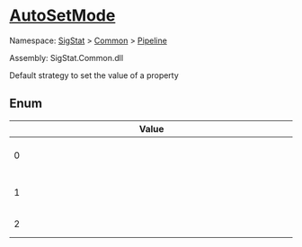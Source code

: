 # [AutoSetMode](./AutoSetMode.md)
Namespace: [SigStat]() > [Common](./../README.md) > [Pipeline](./README.md)

Assembly: SigStat.Common.dll


Default strategy to set the value of a property

##	Enum

| Value | Name | Summary | 
| --- | --- | --- | 
| <div style="width:490px">0</div>| IfNull</div>| Set the value if it is null</div>| <br>
| <div style="width:490px">1</div>| Always</div>| Always set the value</div>| <br>
| <div style="width:490px">2</div>| Never</div>| Never set the value</div>| <br>


